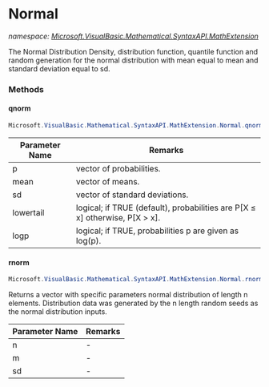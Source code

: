﻿# Normal
_namespace: <a href="#" onClick="load('/docs/Microsoft.VisualBasic.Mathematical.SyntaxAPI.MathExtension/index.md')">Microsoft.VisualBasic.Mathematical.SyntaxAPI.MathExtension</a>_

The Normal Distribution
 Density, distribution function, quantile function and random generation for the normal distribution with mean equal to mean and standard deviation equal to sd.



### Methods

#### qnorm
```csharp
Microsoft.VisualBasic.Mathematical.SyntaxAPI.MathExtension.Normal.qnorm(Microsoft.VisualBasic.Mathematical.BasicR.Vector,Microsoft.VisualBasic.Mathematical.BasicR.Vector,System.Int32,System.Boolean,System.Boolean)
```


|Parameter Name|Remarks|
|--------------|-------|
|p|vector of probabilities.|
|mean|vector of means.|
|sd|vector of standard deviations.|
|lowertail|logical; if TRUE (default), probabilities are P[X ≤ x] otherwise, P[X > x].|
|logp|logical; if TRUE, probabilities p are given as log(p).|


#### rnorm
```csharp
Microsoft.VisualBasic.Mathematical.SyntaxAPI.MathExtension.Normal.rnorm(System.Int32,System.Double,System.Double)
```
Returns a vector with specific parameters normal distribution of length n elements.
 Distribution data was generated by the n length random seeds as the normal distribution 
 inputs.

|Parameter Name|Remarks|
|--------------|-------|
|n|-|
|m|-|
|sd|-|



